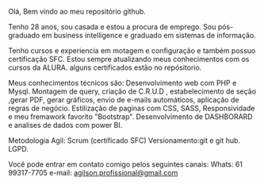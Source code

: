 Olá, Bem vindo ao meu repositório github.

Tenho 28 anos, sou casada e estou a procura de emprego.
Sou pós-graduado em business intelligence e graduado em sistemas de informação.

Tenho cursos e experiencia em motagem e configuração e também possuo certificação SFC.
Estou sempre atualizando meus conhecimentos com os cursos da ALURA. alguns certificados estão no repósitorio.

Meus conhecimentos técnicos são:
Desenvolvimento web com PHP e Mysql.
Montagem de query, criação de C.R.U.D , estabelecimento de seção ,gerar PDF, gerar gráficos, envio de e-mails automáticos, aplicação de regras de negócio.
Estilização de paginas com CSS, SASS, Responsividade e meu fremawork favorito "Bootstrap".
Desenvolvimento de DASHBORARD e analises de dados com power BI.

Metodologia Agil: Scrum (certificado SFC)
Versionamento:git e git hub.
LGPD.

Você pode entrar em contato comigo pelos seguintes canais:
Whats: 61 99317-7705
e-mail: agilson.profissional@gmail.com





